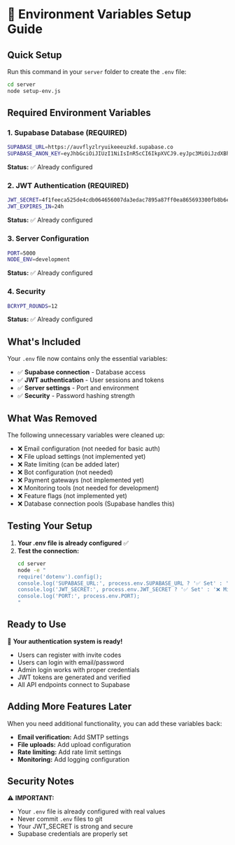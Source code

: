 # 🔑 Environment Variables Setup Guide

## Quick Setup

Run this command in your `server` folder to create the `.env` file:

```bash
cd server
node setup-env.js
```

## Required Environment Variables

### 1. **Supabase Database (REQUIRED)**
```bash
SUPABASE_URL=https://auvflyzlryuikeeeuzkd.supabase.co
SUPABASE_ANON_KEY=eyJhbGciOiJIUzI1NiIsInR5cCI6IkpXVCJ9.eyJpc3MiOiJzdXBhYmFzZSIsInJlZiI6ImF1dmZseXpscnl1aWtlZWV1emtkIiwicm9sZSI6ImFub24iLCJpYXQiOjE3NTYwMDY2OTYsImV4cCI6MjA3MTU4MjY5Nn0.Y8TvngJt6Q5c6as-tbue3HVcUxeS99f0F_fZs-Wzpvc
```

**Status:** ✅ Already configured

### 2. **JWT Authentication (REQUIRED)**
```bash
JWT_SECRET=4f1feeca525de4cdb064656007da3edac7895a87ff0ea865693300fb8b6e8f9c
JWT_EXPIRES_IN=24h
```

**Status:** ✅ Already configured

### 3. **Server Configuration**
```bash
PORT=5000
NODE_ENV=development
```

**Status:** ✅ Already configured

### 4. **Security**
```bash
BCRYPT_ROUNDS=12
```

**Status:** ✅ Already configured

## What's Included

Your `.env` file now contains only the essential variables:

- ✅ **Supabase connection** - Database access
- ✅ **JWT authentication** - User sessions and tokens
- ✅ **Server settings** - Port and environment
- ✅ **Security** - Password hashing strength

## What Was Removed

The following unnecessary variables were cleaned up:

- ❌ Email configuration (not needed for basic auth)
- ❌ File upload settings (not implemented yet)
- ❌ Rate limiting (can be added later)
- ❌ Bot configuration (not needed)
- ❌ Payment gateways (not implemented yet)
- ❌ Monitoring tools (not needed for development)
- ❌ Feature flags (not implemented yet)
- ❌ Database connection pools (Supabase handles this)

## Testing Your Setup

1. **Your .env file is already configured** ✅
2. **Test the connection:**
   ```bash
   cd server
   node -e "
   require('dotenv').config();
   console.log('SUPABASE_URL:', process.env.SUPABASE_URL ? '✅ Set' : '❌ Missing');
   console.log('JWT_SECRET:', process.env.JWT_SECRET ? '✅ Set' : '❌ Missing');
   console.log('PORT:', process.env.PORT);
   "
   ```

## Ready to Use

🎉 **Your authentication system is ready!** 

- Users can register with invite codes
- Users can login with email/password
- Admin login works with proper credentials
- JWT tokens are generated and verified
- All API endpoints connect to Supabase

## Adding More Features Later

When you need additional functionality, you can add these variables back:

- **Email verification:** Add SMTP settings
- **File uploads:** Add upload configuration
- **Rate limiting:** Add rate limit settings
- **Monitoring:** Add logging configuration

## Security Notes

⚠️ **IMPORTANT:**
- Your `.env` file is already configured with real values
- Never commit `.env` files to git
- Your JWT_SECRET is strong and secure
- Supabase credentials are properly set
